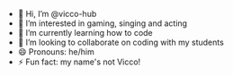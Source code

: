 - 👋 Hi, I’m @vicco-hub
- 👀 I’m interested in gaming, singing and acting
- 🌱 I’m currently learning how to code
- 💞️ I’m looking to collaborate on coding with my students
- 😄 Pronouns: he/him
- ⚡ Fun fact: my name's not Vicco!

<!---
vicco-hub/vicco-hub is a ✨ special ✨ repository because its `README.md` (this file) appears on your GitHub profile.
You can click the Preview link to take a look at your changes.
--->
